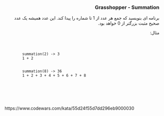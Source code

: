 <div dir="rtl">
<h3>Grasshopper - Summation</h3>
برنامه ای بنویسید که جمع هر عدد از 1 تا شماره را پیدا کند. این عدد همیشه یک عدد صحیح مثبت بزرگتر از 0 خواهد بود.


مثال:
</div>
<code>
    <pre>
        summation(2) -> 3
        1 + 2
        <br>
        summation(8) -> 36
        1 + 2 + 3 + 4 + 5 + 6 + 7 + 8
    </pre>
</code>
<br>
<br>
<br>
https://www.codewars.com/kata/55d24f55d7dd296eb9000030
<br>


